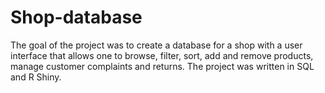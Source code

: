 # Shop-database
The goal of the project was to create a database for a shop with a user interface that allows one to browse, filter, sort, add and remove products, manage customer complaints and returns. The project was written in SQL and R Shiny.
